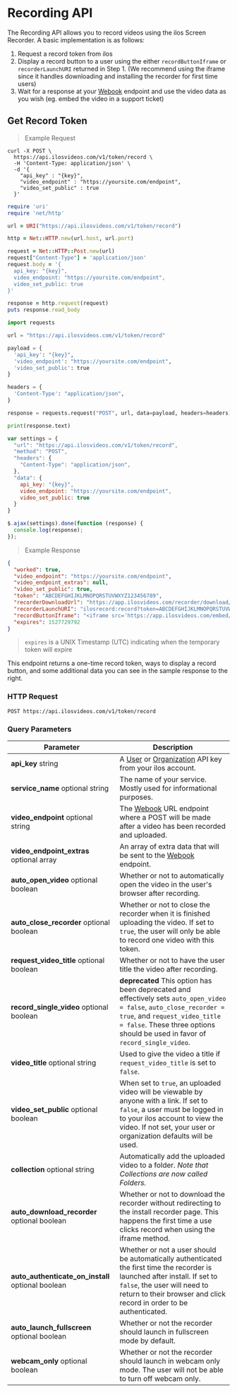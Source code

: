 # Recording API

The Recording API allows you to record videos using the ilos Screen Recorder. A basic implementation is as follows:

1. Request a record token from ilos
2. Display a record button to a user using the either `recordButtonIframe` or `recorderLaunchURI` returned in Step 1. (We recommend using the iframe since it handles downloading and installing the recorder for first time users)
3. Wait for a response at your [Webook](#webhooks) endpoint and use the video data as you wish (eg. embed the video in a support ticket)

## Get Record Token

> Example Request

```shell
curl -X POST \
  https://api.ilosvideos.com/v1/token/record \
  -H 'Content-Type: application/json' \
  -d '{
    "api_key" : "{key}",
    "video_endpoint" : "https://yoursite.com/endpoint",
    "video_set_public" : true
  }'
```

```ruby
require 'uri'
require 'net/http'

url = URI("https://api.ilosvideos.com/v1/token/record")

http = Net::HTTP.new(url.host, url.port)

request = Net::HTTP::Post.new(url)
request["Content-Type"] = 'application/json'
request.body = '{
  api_key: "{key}",
  video_endpoint: "https://yoursite.com/endpoint",
  video_set_public: true
}'

response = http.request(request)
puts response.read_body
```

```python
import requests

url = "https://api.ilosvideos.com/v1/token/record"

payload = {
  'api_key': "{key}",
  'video_endpoint': "https://yoursite.com/endpoint",
  'video_set_public': true
}

headers = {
  'Content-Type': "application/json",
}

response = requests.request("POST", url, data=payload, headers=headers)

print(response.text)
```

```javascript
var settings = {
  "url": "https://api.ilosvideos.com/v1/token/record",
  "method": "POST",
  "headers": {
    "Content-Type": "application/json",
  },
  "data": {
    api_key: "{key}",
    video_endpoint: "https://yoursite.com/endpoint",
    video_set_public: true
  }
}

$.ajax(settings).done(function (response) {
  console.log(response);
});
```

> Example Response

```json
{
  "worked": true,
  "video_endpoint": "https://yoursite.com/endpoint",
  "video_endpoint_extras": null,
  "video_set_public": true,
  "token": "ABCDEFGHIJKLMNOPQRSTUVWXYZ123456789",
  "recorderDownloadUrl": "https://app.ilosvideos.com/recorder/download/ABCDEFGHIJKLMNOPQRSTUVWXYZ123456789",
  "recorderLaunchURI": "ilosrecord:record?token=ABCDEFGHIJKLMNOPQRSTUVWXYZ123456789",
  "recordButtonIframe": "<iframe src='https://app.ilosvideos.com/embed/api/recorder/ABCDEFGHIJKLMNOPQRSTUVWXYZ123456789'></iframe>",
  "expires": 1527729792
}
```

> `expires` is a UNIX Timestamp (UTC) indicating when the temporary token will expire

This endpoint returns a one-time record token, ways to display a record button, and some additional data you can see in the sample response to the right.

### HTTP Request

`POST https://api.ilosvideos.com/v1/token/record`

### Query Parameters

Parameter | Description |
--------- | ----------- |
**api_key** string | A [User](#api-key-types) or [Organization](#api-key-types) API key from your ilos account.
**service_name** optional string | The name of your service. Mostly used for informational purposes.
**video_endpoint** optional string | The [Webook](#webhooks) URL endpoint where a POST will be made after a video has been recorded and uploaded.
**video_endpoint_extras** optional array | An array of extra data that will be sent to the [Webook](#webhooks) endpoint.
**auto_open_video** optional boolean | Whether or not to automatically open the video in the user's browser after recording.
**auto_close_recorder** optional boolean | Whether or not to close the recorder when it is finished uploading the video. If set to `true`, the user will only be able to record one video with this token.
**request_video_title** optional boolean | Whether or not to have the user title the video after recording.
**record_single_video** optional boolean | **deprecated** This option has been deprecated and effectively sets `auto_open_video = false`, `auto_close_recorder = true`, and `request_video_title = false`. These three options should be used in favor of `record_single_video`.
**video_title** optional string | Used to give the video a title if `request_video_title` is set to `false`.
**video_set_public** optional boolean | When set to `true`, an uploaded video will be viewable by anyone with a link. If set to `false`, a user must be logged in to your ilos account to view the video. If not set, your user or organization defaults will be used.
**collection** optional string | Automatically add the uploaded video to a folder. *Note that Collections are now called Folders.*
**auto_download_recorder** optional boolean | Whether or not to download the recorder without redirecting to the install recorder page. This happens the first time a use clicks record when using the iframe method.
**auto_authenticate_on_install** optional boolean | Whether or not a user should be automatically authenticated the first time the recorder is launched after install. If set to `false`, the user will need to return to their browser and click record in order to be authenticated.
**auto_launch_fullscreen** optional boolean | Whether or not the recorder should launch in fullscreen mode by default.
**webcam_only** optional boolean | Whether or not the recorder should launch in webcam only mode. The user will not be able to turn off webcam only.

<!-- TODO: move this to a stylesheet -->
<style>
  .content table tr strong {
    display: block;
  }
</style>
